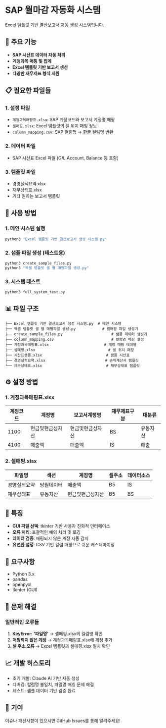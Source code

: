 # SAP 월마감 자동화 시스템

Excel 템플릿 기반 결산보고서 자동 생성 시스템입니다.

## 🚀 주요 기능

- **SAP 시산표 데이터 자동 처리**
- **계정과목 매핑 및 집계**
- **Excel 템플릿 기반 보고서 생성**
- **다양한 재무제표 형식 지원**

## 📋 필요한 파일들

### 1. 설정 파일
- `계정과목매핑표.xlsx`: SAP 계정코드와 보고서 계정명 매핑
- `셀매핑.xlsx`: Excel 템플릿의 셀 위치 매핑 정보
- `column_mapping.csv`: SAP 컬럼명 → 한글 컬럼명 변환

### 2. 데이터 파일
- SAP 시산표 Excel 파일 (G/L Account, Balance 등 포함)

### 3. 템플릿 파일
- 경영실적요약.xlsx
- 재무상태표.xlsx
- 기타 원하는 보고서 템플릿

## 🔧 사용 방법

### 1. 메인 시스템 실행
```bash
python3 "Excel 템플릿 기반 결산보고서 생성 시스템.py"
```

### 2. 샘플 파일 생성 (테스트용)
```bash
python3 create_sample_files.py
python3 "엑셀 템플릿 셀 별 매핑파일 생성.py"
```

### 3. 시스템 테스트
```bash
python3 full_system_test.py
```

## 📊 파일 구조

```
├── Excel 템플릿 기반 결산보고서 생성 시스템.py  # 메인 시스템
├── 엑셀 템플릿 셀 별 매핑파일 생성.py            # 셀매핑 파일 생성기
├── create_sample_files.py                      # 샘플 데이터 생성기
├── column_mapping.csv                          # 컬럼명 매핑 설정
├── 계정과목매핑표.xlsx                         # 계정 매핑 테이블
├── 셀매핑.xlsx                                 # 셀 위치 매핑
├── 시산표샘플.xlsx                             # 샘플 시산표
├── 경영실적요약.xlsx                           # 손익계산서 템플릿
└── 재무상태표.xlsx                             # 재무상태표 템플릿
```

## ⚙️ 설정 방법

### 1. 계정과목매핑표.xlsx
| 계정코드 | 계정명 | 보고서계정명 | 재무제표구분 | 대분류 |
|---------|--------|-------------|-------------|--------|
| 1100 | 현금및현금성자산 | 현금및현금성자산 | BS | 유동자산 |
| 4100 | 매출액 | 매출액 | IS | 매출 |

### 2. 셀매핑.xlsx
| 파일명 | 섹션 | 계정명 | 셀주소 | 데이터소스 |
|-------|------|--------|---------|-----------|
| 경영실적요약 | 당월데이터 | 매출액 | B5 | IS |
| 재무상태표 | 유동자산 | 현금및현금성자산 | B5 | BS |

## 🎯 특징

- **GUI 파일 선택**: tkinter 기반 사용자 친화적 인터페이스
- **오류 처리**: 포괄적인 예외 처리 및 로깅
- **데이터 검증**: 매핑되지 않은 계정 자동 감지
- **유연한 설정**: CSV 기반 컬럼 매핑으로 쉬운 커스터마이징

## 📝 요구사항

- Python 3.x
- pandas
- openpyxl
- tkinter (GUI)

## 🐛 문제 해결

### 일반적인 오류들
1. **KeyError: '파일명'** → 셀매핑.xlsx의 컬럼명 확인
2. **매핑되지 않은 계정** → 계정과목매핑표.xlsx에 계정 추가
3. **셀 주소 오류** → Excel 템플릿과 셀매핑.xlsx 일치 확인

## 📈 개발 히스토리

- 초기 개발: Claude AI 기반 자동 생성
- 디버깅: 컬럼명 불일치, 파일명 매칭 문제 해결
- 테스트: 샘플 데이터 기반 검증 완료

## 🤝 기여

이슈나 개선사항이 있으시면 GitHub Issues를 통해 알려주세요!